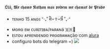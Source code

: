 
𝕺𝖑á, 𝕸𝖊 𝖈𝖍𝖆𝖒𝖔 𝕹𝖆𝖙𝖍𝖆𝖓 𝖒𝖆𝖘 𝖕𝖔𝖉𝖊𝖒 𝖒𝖊 𝖈𝖍𝖆𝖒𝖆𝖗 𝖉𝖊 𝕻𝖗𝖆𝖉𝖔
- ᴛᴇɴʜᴏ 15 ᴀɴᴏꜱ   ⁺‧₊˚ ཐི⋆♱⋆ཋྀ ˚₊‧⁺
- ᴍᴏʀᴏ ᴇᴍ ᴄᴜʀɪᴛɪʙᴀ/ᴘᴀʀᴀɴá 🇧🇷📍
- ᴇꜱᴛᴏᴜ ᴀᴘʀᴇɴᴅᴇɴᴅᴏ ᴘʀᴏɢʀᴀᴍᴀçãᴏ com [alura](https://www.alura.com.br/?srsltid=AfmBOopO92yCtQHFZDjwWsa6mtIAbuygwfBqJBm2eokzm7oQfWCXbgFT)
- configuro bots do telegram =)
![](https://www.icegif.com/wp-content/uploads/2024/08/demon-slayer-icegif-1.gif)

<!--
**Nzprado/Nzprado** is a ✨ _special_ ✨ repository because its `README.md` (this file) appears on your GitHub profile.

Here are some ideas to get you started:

- 🔭 I’m currently working on ...
- 🌱 I’m currently learning ...
- 👯 I’m looking to collaborate on ...
- 🤔 I’m looking for help with ...
- 💬 Ask me about ...
- 📫 How to reach me: ...
- 😄 Pronouns: ...
- ⚡ Fun fact: ...
-->
